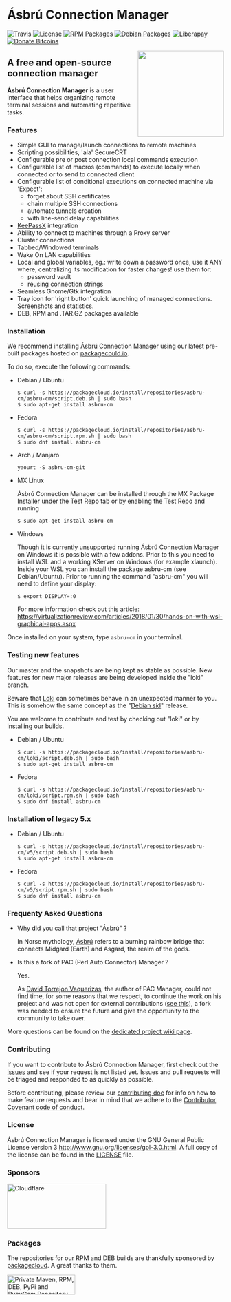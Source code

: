 # Ásbrú Connection Manager

[![Travis][travis-badge]][travis-url]
[![License][license-badge]][license-url]
[![RPM Packages][rpm-badge]][rpm-url]
[![Debian Packages][deb-badge]][deb-url]
[![Liberapay][liberapay-badge]][liberapay-url]
[![Donate Bitcoins][bitcoin-badge]][bitcoin-url]

[<img src="https://www.asbru-cm.net/assets/img/asbru-logo-200.png" align="right" width="200px" height="200px" />](https://asbru-cm.net)

## A free and open-source connection manager

**Ásbrú Connection Manager** is a user interface that helps organizing remote terminal sessions and automating repetitive tasks.

### Features

- Simple GUI to manage/launch connections to remote machines
- Scripting possibilities, 'ala' SecureCRT
- Configurable pre or post connection local commands execution
- Configurable list of macros (commands) to execute locally when connected or to send to connected client
- Configurable list of conditional executions on connected machine via 'Expect':
  - forget about SSH certificates
  - chain multiple SSH connections
  - automate tunnels creation
  - with line-send delay capabilities
- [KeePassX](https://www.keepassx.org/) integration
- Ability to connect to machines through a Proxy server
- Cluster connections
- Tabbed/Windowed terminals
- Wake On LAN capabilities
- Local and global variables, eg.: write down a password once, use it ANY where, centralizing its modification for faster changes! use them for:
  - password vault
  - reusing connection strings
- Seamless Gnome/Gtk integration
- Tray icon for 'right button' quick launching of managed connections. Screenshots and statistics.
- DEB, RPM and .TAR.GZ packages available

### Installation

We recommend installing Ásbrú Connection Manager using our latest pre-built packages hosted on [packagecould.io](https://packagecloud.io/).

To do so, execute the following commands:

- Debian / Ubuntu

  ````
  $ curl -s https://packagecloud.io/install/repositories/asbru-cm/asbru-cm/script.deb.sh | sudo bash
  $ sudo apt-get install asbru-cm
  ````

- Fedora

  ````
  $ curl -s https://packagecloud.io/install/repositories/asbru-cm/asbru-cm/script.rpm.sh | sudo bash
  $ sudo dnf install asbru-cm
  ````

- Arch / Manjaro

  ````
  yaourt -S asbru-cm-git
  ````
  
- MX Linux

  Ásbrú Connection Manager can be installed through the MX Package Installer under the Test Repo tab
  or by enabling the Test Repo and running
  ````
  $ sudo apt-get install asbru-cm
  ````
  
- Windows

  Though it is currently unsupported running Ásbrú Connection Manager on Windows it is possible with a few addons.
  Prior to this you need to install WSL and a working XServer on Windows (for example xlaunch).
  Inside your WSL you can install the package asbru-cm (see Debian/Ubuntu).
  Prior to running the command "asbru-cm" you will need to define your display:
  ````
  $ export DISPLAY=:0
  ````
  
  For more information check out this article: https://virtualizationreview.com/articles/2018/01/30/hands-on-with-wsl-graphical-apps.aspx
  
Once installed on your system, type ````asbru-cm```` in your terminal.

### Testing new features

Our master and the snapshots are being kept as stable as possible. New features for new major releases are being developed inside the "loki" branch.

Beware that [Loki](https://en.wikipedia.org/wiki/Loki) can sometimes behave in an unexpected manner to you.  This is somehow the same concept as the "[Debian sid](https://www.debian.org/releases/sid/)" release.

You are welcome to contribute and test by checking out "loki" or by installing our builds.

- Debian / Ubuntu

  ````
  $ curl -s https://packagecloud.io/install/repositories/asbru-cm/loki/script.deb.sh | sudo bash
  $ sudo apt-get install asbru-cm
  ````

- Fedora

  ````
  $ curl -s https://packagecloud.io/install/repositories/asbru-cm/loki/script.rpm.sh | sudo bash
  $ sudo dnf install asbru-cm
  ````


### Installation of legacy 5.x

- Debian / Ubuntu

  ````
  $ curl -s https://packagecloud.io/install/repositories/asbru-cm/v5/script.deb.sh | sudo bash
  $ sudo apt-get install asbru-cm
  ````

- Fedora

  ````
  $ curl -s https://packagecloud.io/install/repositories/asbru-cm/v5/script.rpm.sh | sudo bash
  $ sudo dnf install asbru-cm
  ````


### Frequenty Asked Questions

- Why did you call that project "Ásbrú" ?

  In Norse mythology, [Ásbrú](https://en.wikipedia.org/wiki/Bifr%C3%B6st) refers to a burning rainbow bridge that connects Midgard (Earth) and Asgard, the realm of the gods.

- Is this a fork of PAC (Perl Auto Connector) Manager ?

  Yes.

  As [David Torrejon Vaquerizas](https://github.com/perseo22), the author of PAC Manager, could not find time, for some reasons that we respect, to continue the work on his project and was not open for external contributions ([see this](https://github.com/perseo22/pacmanager/issues/57)), a fork was needed to ensure the future and give the opportunity to the community to take over.

More questions can be found on the [dedicated project wiki page](https://github.com/asbru-cm/asbru-cm/wiki/Frequently-Asked-Questions).

### Contributing

If you want to contribute to Ásbrú Connection Manager, first check out the [issues](https://github.com/asbru-cm/asbru-cm/issues) and see if your request is not listed yet.  Issues and pull requests will be triaged and responded to as quickly as possible.

Before contributing, please review our [contributing doc](https://github.com/asbru-cm/asbru-cm/blob/master/CONTRIBUTING.md) for info on how to make feature requests and bear in mind that we adhere to the [Contributor Covenant code of conduct](https://github.com/asbru-cm/asbru-cm/blob/master/CODE_OF_CONDUCT.md).

### License

Ásbrú Connection Manager is licensed under the GNU General Public License version 3 <http://www.gnu.org/licenses/gpl-3.0.html>.  A full copy of the license can be found in the [LICENSE](https://github.com/asbru-cm/asbru-cm/blob/master/LICENSE) file.

### Sponsors

<a title="Cloudflare" href="https://cloudflare.com/"><img height="105" width="230" alt="Cloudflare" src="https://www.cloudflare.com/img/logo-web-badges/cf-logo-on-white-bg.svg" /></a>

### Packages

The repositories for our RPM and DEB builds are thankfully sponsored by [packagecloud](https://packagecloud.io/). A great thanks to them.

<a title="Private Maven, RPM, DEB, PyPi and RubyGem Repository" href="https://packagecloud.io/"><img height="46" width="158" alt="Private Maven, RPM, DEB, PyPi and RubyGem Repository" src="https://packagecloud.io/images/packagecloud-badge.png" /></a>

[travis-badge]: https://travis-ci.org/asbru-cm/asbru-cm.svg?branch=master
[travis-url]: https://travis-ci.org/asbru-cm/asbru-cm
[license-badge]: https://img.shields.io/badge/License-GPL--3-blue.svg?style=flat
[license-url]: LICENSE
[deb-badge]: https://img.shields.io/badge/Packages-Debian-blue.svg?style=flat
[deb-url]: https://packagecloud.io/asbru-cm/asbru-cm?filter=debs
[rpm-badge]: https://img.shields.io/badge/Packages-RPM-blue.svg?style=flat
[rpm-url]: https://packagecloud.io/asbru-cm/asbru-cm?filter=rpms
[liberapay-badge]: http://img.shields.io/liberapay/patrons/asbru-cm.svg?logo=liberapay
[liberapay-url]: https://liberapay.com/asbru-cm/donate
[bitcoin-badge]: https://img.shields.io/badge/bitcoin-19ZsvCafwRCwQSPcvfzgyiHD3Viptb4F45-D28138.svg?style=flat-square
[bitcoin-url]: https://blockchain.info/address/19ZsvCafwRCwQSPcvfzgyiHD3Viptb4F45
